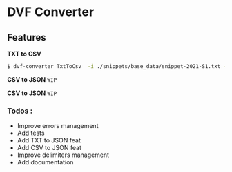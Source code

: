 # DVF Converter

## Features
**TXT to CSV**
```bash
$ dvf-converter TxtToCsv  -i ./snippets/base_data/snippet-2021-S1.txt -o voila -d "|" 
```

**CSV to JSON**
`WIP`

**CSV to JSON**
`WIP`

### Todos :
- Improve errors management
- Add tests
- Add TXT to JSON feat
- Add CSV to JSON feat
- Improve delimiters management 
- Add documentation